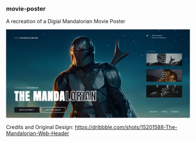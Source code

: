 ### movie-poster

A recreation of a Digial Mandalorian Movie Poster

![Alt text](image.png)

Credits and Original Design: https://dribbble.com/shots/15201588-The-Mandalorian-Web-Header
